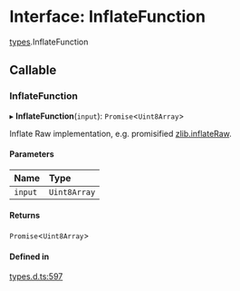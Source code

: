 # Interface: InflateFunction

[types](../modules/types.md).InflateFunction

## Callable

### InflateFunction

▸ **InflateFunction**(`input`): `Promise`<`Uint8Array`\>

Inflate Raw implementation, e.g. promisified [zlib.inflateRaw](https://nodejs.org/api/zlib.html#zlib_zlib_inflateraw_buffer_options_callback).

#### Parameters

| Name | Type |
| :------ | :------ |
| `input` | `Uint8Array` |

#### Returns

`Promise`<`Uint8Array`\>

#### Defined in

[types.d.ts:597](https://github.com/panva/jose/blob/v3.17.0/src/types.d.ts#L597)
